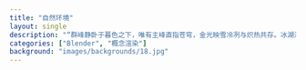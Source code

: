 ```yaml
---
title: "自然环境"
layout: single
description: "“群峰静卧于暮色之下，唯有主峰直指苍穹，金光映雪冷冽与炽热共存。冰湖浮冰未融，仿佛时光在这里短暂停驻。”"
categories: ["Blender", "概念渲染"]
background: "images/backgrounds/18.jpg"
---
```


